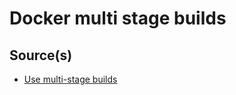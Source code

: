 Docker multi stage builds
=========================

## Source(s)
* [Use multi-stage builds](https://docs.docker.com/develop/develop-images/multistage-build/)